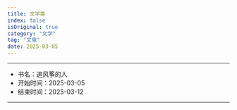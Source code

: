 ```yaml
---
title: 文学类
index: false
isOriginal: true
category: "文学"
tag: "文章"
date: 2025-03-05
---
```

--------------------------------
- 书名：追风筝的人
- 开始时间：2025-03-05
- 结束时间：2025-03-12
--------------------------------
